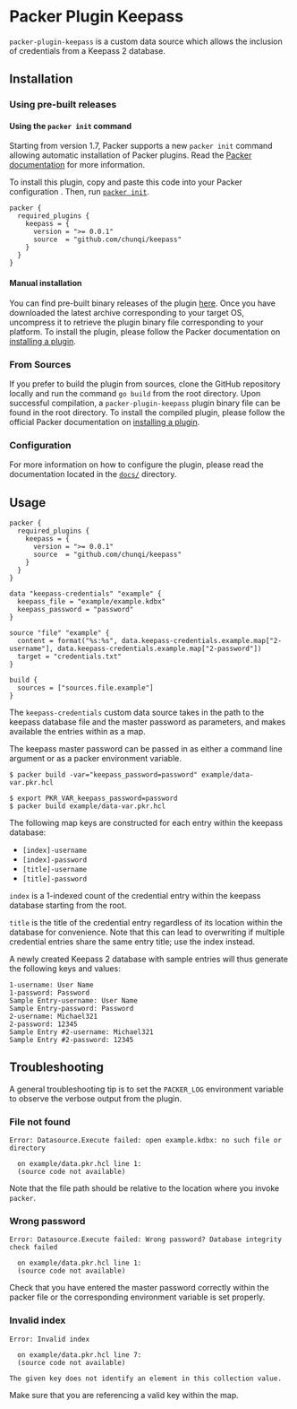 # Packer Plugin Keepass

`packer-plugin-keepass` is a custom data source which allows the inclusion of credentials from a Keepass 2 database.

## Installation

### Using pre-built releases

#### Using the `packer init` command

Starting from version 1.7, Packer supports a new `packer init` command allowing
automatic installation of Packer plugins. Read the
[Packer documentation](https://www.packer.io/docs/commands/init) for more information.

To install this plugin, copy and paste this code into your Packer configuration .
Then, run [`packer init`](https://www.packer.io/docs/commands/init).

```hcl
packer {
  required_plugins {
    keepass = {
      version = ">= 0.0.1"
      source  = "github.com/chunqi/keepass"
    }
  }
}
```

#### Manual installation

You can find pre-built binary releases of the plugin [here](https://github.com/chunqi/packer-plugin-keepass/releases).
Once you have downloaded the latest archive corresponding to your target OS,
uncompress it to retrieve the plugin binary file corresponding to your platform.
To install the plugin, please follow the Packer documentation on
[installing a plugin](https://www.packer.io/docs/extending/plugins/#installing-plugins).

### From Sources

If you prefer to build the plugin from sources, clone the GitHub repository
locally and run the command `go build` from the root
directory. Upon successful compilation, a `packer-plugin-keepass` plugin
binary file can be found in the root directory.
To install the compiled plugin, please follow the official Packer documentation
on [installing a plugin](https://www.packer.io/docs/extending/plugins/#installing-plugins).

### Configuration

For more information on how to configure the plugin, please read the
documentation located in the [`docs/`](docs) directory.

## Usage

```
packer {
  required_plugins {
    keepass = {
      version = ">= 0.0.1"
      source  = "github.com/chunqi/keepass"
    }
  }
}

data "keepass-credentials" "example" {
  keepass_file = "example/example.kdbx"
  keepass_password = "password"
}

source "file" "example" {
  content = format("%s:%s", data.keepass-credentials.example.map["2-username"], data.keepass-credentials.example.map["2-password"])
  target = "credentials.txt"
}

build {
  sources = ["sources.file.example"]
}
```

The `keepass-credentials` custom data source takes in the path to the keepass
database file and the master password as parameters, and makes available the
entries within as a map.

The keepass master password can be passed in as either a command line argument
or as a packer environment variable.

```
$ packer build -var="keepass_password=password" example/data-var.pkr.hcl
```

```
$ export PKR_VAR_keepass_password=password
$ packer build example/data-var.pkr.hcl
```

The following map keys are constructed for each entry within the keepass
database:

* `[index]-username`
* `[index]-password`
* `[title]-username`
* `[title]-password`

`index` is a 1-indexed count of the credential entry within the keepass
database starting from the root.

`title` is the title of the credential entry regardless of its location
within the database for convenience. Note that this can lead to overwriting if
multiple credential entries share the same entry title; use the index instead.

A newly created Keepass 2 database with sample entries will thus generate the
following keys and values:

```
1-username: User Name
1-password: Password
Sample Entry-username: User Name
Sample Entry-password: Password
2-username: Michael321
2-password: 12345
Sample Entry #2-username: Michael321
Sample Entry #2-password: 12345
```

## Troubleshooting

A general troubleshooting tip is to set the `PACKER_LOG` environment variable to
observe the verbose output from the plugin.

### File not found

```
Error: Datasource.Execute failed: open example.kdbx: no such file or directory

  on example/data.pkr.hcl line 1:
  (source code not available)
```

Note that the file path should be relative to the location where you invoke
`packer`.

### Wrong password

```
Error: Datasource.Execute failed: Wrong password? Database integrity check failed

  on example/data.pkr.hcl line 1:
  (source code not available)
```

Check that you have entered the master password correctly within the packer file
or the corresponding environment variable is set properly.

### Invalid index

```
Error: Invalid index

  on example/data.pkr.hcl line 7:
  (source code not available)

The given key does not identify an element in this collection value.
```

Make sure that you are referencing a valid key within the map.
